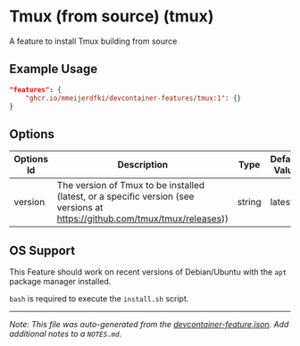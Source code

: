 
# Tmux (from source) (tmux)

A feature to install Tmux building from source

## Example Usage

```json
"features": {
    "ghcr.io/mmeijerdfki/devcontainer-features/tmux:1": {}
}
```

## Options

| Options Id | Description | Type | Default Value |
|-----|-----|-----|-----|
| version | The version of Tmux to be installed (latest, or a specific version (see versions at https://github.com/tmux/tmux/releases)) | string | latest |

## OS Support

This Feature should work on recent versions of Debian/Ubuntu with the `apt` package manager installed.

`bash` is required to execute the `install.sh` script.

---

_Note: This file was auto-generated from the [devcontainer-feature.json](https://github.com/mmeijerdfki/devcontainer-features/blob/main/src/tmux/devcontainer-feature.json).  Add additional notes to a `NOTES.md`._
